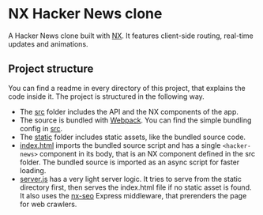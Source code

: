 # NX Hacker News clone

A Hacker News clone built with [NX](http://nx-framework.com).
It features client-side routing, real-time updates and animations.

## Project structure

You can find a readme in every directory of this project, that explains the code inside it.
The project is structured in the following way.
  - The [src](/src) folder includes the API and the NX components of the app.
  - The source is bundled with [Webpack](https://webpack.github.io/). You can find the simple
    bundling  config in [src](/webpack.config.js).
  - The [static](/src) folder includes static assets, like the bundled source code.
  - [index.html](/index.html) imports the bundled source script and has a single
    `<hacker-news>` component in its body, that is an NX component defined in the src folder.
    The bundled source is imported as an async script for faster loading.
  - [server.js](/server.js) has a very light server logic. It tries to serve from the
    static directory first, then serves the index.html file if no static asset is found.
    It also uses the [nx-seo](https://github.com/RisingStack/nx-seo) Express middleware, that
    prerenders the page for web crawlers.
